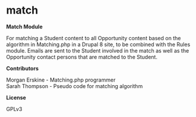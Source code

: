# match
<b>Match Module</b>

For matching a Student content to all Opportunity content based on the algorithm in Matching.php in a Drupal 8 site, to be combined with the Rules module.
Emails are sent to the Student involved in the match as well as the Opportunity contact persons that are matched to the Student.

<b>Contributors</b>

Morgan Erskine - Matching.php programmer
<br>
Sarah Thompson - Pseudo code for matching algorithm

<b>License</b>

GPLv3
